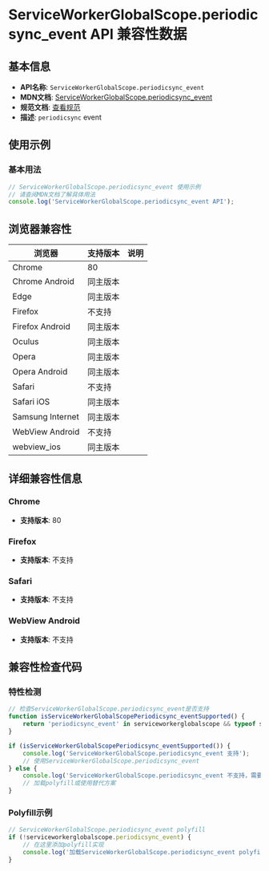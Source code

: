 # ServiceWorkerGlobalScope.periodicsync_event API 兼容性数据

## 基本信息

- **API名称**: `ServiceWorkerGlobalScope.periodicsync_event`
- **MDN文档**: [ServiceWorkerGlobalScope.periodicsync_event](https://developer.mozilla.org/docs/Web/API/ServiceWorkerGlobalScope/periodicsync_event)
- **规范文档**: [查看规范](https://wicg.github.io/periodic-background-sync/#periodicsync-event,https://wicg.github.io/periodic-background-sync/#dom-serviceworkerglobalscope-onperiodicsync)
- **描述**: `periodicsync` event

## 使用示例

### 基本用法

```javascript
// ServiceWorkerGlobalScope.periodicsync_event 使用示例
// 请查阅MDN文档了解具体用法
console.log('ServiceWorkerGlobalScope.periodicsync_event API');
```

## 浏览器兼容性

| 浏览器 | 支持版本 | 说明 |
|--------|----------|------|
| Chrome | 80 |  |
| Chrome Android | 同主版本 |  |
| Edge | 同主版本 |  |
| Firefox | 不支持 |  |
| Firefox Android | 同主版本 |  |
| Oculus | 同主版本 |  |
| Opera | 同主版本 |  |
| Opera Android | 同主版本 |  |
| Safari | 不支持 |  |
| Safari iOS | 同主版本 |  |
| Samsung Internet | 同主版本 |  |
| WebView Android | 不支持 |  |
| webview_ios | 同主版本 |  |

## 详细兼容性信息

### Chrome

- **支持版本**: 80

### Firefox

- **支持版本**: 不支持

### Safari

- **支持版本**: 不支持

### WebView Android

- **支持版本**: 不支持

## 兼容性检查代码

### 特性检测

```javascript
// 检查ServiceWorkerGlobalScope.periodicsync_event是否支持
function isServiceWorkerGlobalScopePeriodicsync_eventSupported() {
    return 'periodicsync_event' in serviceworkerglobalscope && typeof serviceworkerglobalscope.periodicsync_event === 'function';
}

if (isServiceWorkerGlobalScopePeriodicsync_eventSupported()) {
    console.log('ServiceWorkerGlobalScope.periodicsync_event 支持');
    // 使用ServiceWorkerGlobalScope.periodicsync_event
} else {
    console.log('ServiceWorkerGlobalScope.periodicsync_event 不支持，需要polyfill');
    // 加载polyfill或使用替代方案
}
```

### Polyfill示例

```javascript
// ServiceWorkerGlobalScope.periodicsync_event polyfill
if (!serviceworkerglobalscope.periodicsync_event) {
    // 在这里添加polyfill实现
    console.log('加载ServiceWorkerGlobalScope.periodicsync_event polyfill');
}
```


